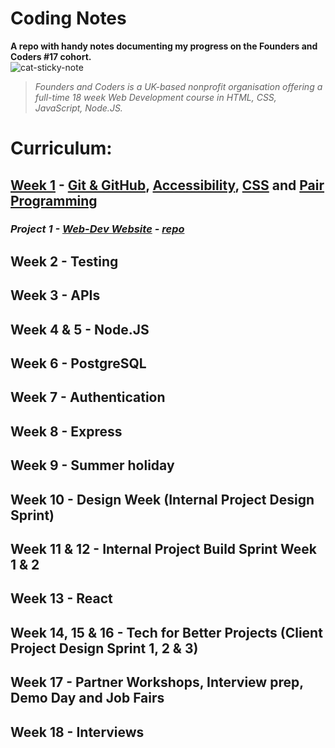 # Coding Notes  
**A repo with handy notes documenting my progress on the Founders and Coders #17 cohort.**  
![cat-sticky-note](https://thumbs.gfycat.com/NastyIncompleteGhostshrimp-size_restricted.gif)

>_Founders and Coders is a UK-based nonprofit organisation offering a full-time 18 week Web Development course in HTML, CSS, JavaScript, Node.JS._

# Curriculum:  

## [Week 1](https://github.com/gminova/coding-notes/tree/master/week1) - [Git & GitHub](https://github.com/gminova/coding-notes/blob/master/week1/github-flow.md), [Accessibility](https://github.com/gminova/coding-notes/blob/master/week1/accessibility.md), [CSS](https://github.com/gminova/coding-notes/blob/master/week1/css-research.md) and [Pair Programming](https://github.com/gminova/coding-notes/blob/master/week1/pair-programming.md)
### _Project 1 - [Web-Dev Website](https://gminova.github.io/week-1-EFGH-project/) - [repo](https://github.com/gminova/week-1-EFGH-project)_
## Week 2 - Testing
## Week 3 - APIs
## Week 4 & 5 - Node.JS
## Week 6 - PostgreSQL
## Week 7 - Authentication
## Week 8 - Express
## Week 9 - Summer holiday
## Week 10 - Design Week (Internal Project Design Sprint)
## Week 11 & 12 - Internal Project Build Sprint Week 1 & 2
## Week 13 - React
## Week 14, 15 & 16 - Tech for Better Projects (Client Project Design Sprint 1, 2 & 3)
## Week 17 - Partner Workshops, Interview prep, Demo Day and Job Fairs
## Week 18 - Interviews
